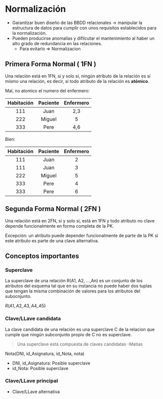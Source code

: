# Normalización
- Garantizar buen diseño de las BBDD relacionales -> manipular la estructura de datos para cumplir con unos requisitos establecidos para la normalización.
- Pueden producirse anomalías y difilcutar el mantenimiento al haber un alto grado de redundancia en las relaciones.
	- Para evitarlo => Normalizacion
## Primera Forma Normal ( 1FN )
Una relación está en 1FN, si y solo si, ningún atributo de la relación es sí mismo una relación, es decir, si todo atributo de la relación es **atómico**.

Mal, no atomico el numero del enfermero:

Habitación | Paciente | Enfermero
:--: | :--: | :--:
111 | Juan | 2,3
222 | Miguel | 5
333 | Pere | 4,6 

Bien:

Habitación | Paciente | Enfermero
:--: | :--: | :--:
111 | Juan | 2
111 | Juan | 3
222 | Miguel | 5
333 | Pere | 4 
333 | Pere | 6 

## Segunda Forma Normal ( 2FN )
Una relación está en 2FN, si y solo si, está en 1FN y todo atributo no clave depende funcionalmente en forma completa de la PK.

Excepción: un atributo puede depender funcionalmente de parte de la PK si este atributo es parte de una clave alternativa. 

## Conceptos importantes
### Superclave
La superclave de una relación R(A1, A2, ...,An) es un conjunto de los atributos del esquema tal que en su instancia no puede haber dos tuplas que tengan la misma combinación de valores para los atributos del subocnjunto.

$R(A1, A2, A3, A4, A5)$

### Clave/LLave candidata
La clave candidata de una relación es una superclave C de la relacion que cumple que ningún subconjunto propio de C no es superclave.

> Una superclave está compuesta de claves candidatas 
> -Matias

Nota(DNI, id_Asignatura, id_Nota, nota)
- DNI, id_Asignatura: Posible superclave
- id_Nota: Posible superclave

### Clave/LLave principal


- Clave/LLave alternativa
